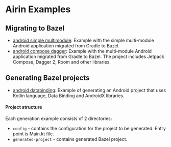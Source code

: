 # Airin Examples

## Migrating to Bazel

- [android simple multimodule](migration/android-simple-multimodule): Example with the simple multi-module Android
  application migrated from Gradle to Bazel.
- [android compose dagger](migration/android-compose-dagger): Example with the multi-module Android application migrated
  from Gradle to Bazel. The project includes Jetpack Compose, Dagger 2, Room and other libraries.

## Generating Bazel projects

- [android databinding](generation/android-databinding): Example of generating an Android project that uses Kotlin
  language, Data Binding and AndroidX libraries.

#### Project structure

Each generation example consists of 2 directories:

- `config` - contains the configuration for the project to be generated. Entry point is Main.kt file.
- `generated-project` - contains generated Bazel project.
